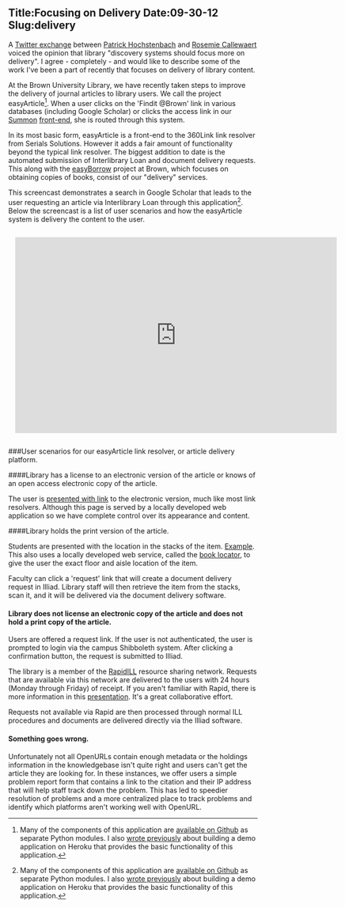 Title:Focusing on Delivery
Date:09-30-12
Slug:delivery
----

A [Twitter exchange](https://twitter.com/hochstenbach/status/251929102024597504) between [Patrick Hochstenbach](https://twitter.com/intent/user?screen_name=hochstenbach) and [Rosemie Callewaert
](https://twitter.com/rcallewaert) voiced the opinion that library "discovery systems should focus more on delivery".  I agree - completely - and would like to describe some of the work I've been a part of recently that focuses on delivery of library content. 

At the Brown University Library, we have recently taken steps to improve the delivery of journal articles to library users.  We call the project easyArticle[^code].  When a user clicks on the 'Findit @Brown' link in various databases (including Google Scholar) or clicks the access link in our [Summon](http://www.serialssolutions.com/en/services/summon/) [front-end](http://library.brown.edu/find/Summon/Search?lookfor=learning+to+use+word+processors&type=AllFields&filter[]=holdingsOnly%3A%22false%22&view=list), she is routed through this system.  

In its most basic form, easyArticle is a front-end to the 360Link link resolver from Serials Solutions.  However it adds a fair amount of functionality beyond the typical link resolver.  The biggest addition to date is the automated submission of Interlibrary Loan and document delivery requests.  This along with the [easyBorrow](http://library.brown.edu/its/software/easyborrow/) project at Brown, which focuses on obtaining copies of books, consist of our "delivery" services.  

[^code]: Many of the components of this application are [available on Github](https://github.com/lawlesst) as separate Python modules.  I also [wrote previously](http://lawlesst.github.com/notebook/heroku360link.html) about building a demo application on Heroku that provides the basic functionality of this application. 

This screencast demonstrates a search in Google Scholar that leads to the user requesting an article via Interlibrary Loan through this application[^code].  Below the screencast is a list of user scenarios and how the easyArticle system is delivery the content to the user.    
<div style="width: 700px; margin: 1em; margin-left:auto; margin-right:auto; padding:1em;">
<iframe src="http://www.screenr.com/embed/B1a8" width="650" height="396" frameborder="0"></iframe>
</div>

###User scenarios for our easyArticle link resolver, or article delivery platform.

####Library has a license to an electronic version of the article or knows of an open access electronic copy of the article.

The user is [presented with link](http://library.brown.edu/easyarticle/get/eaB/) to the electronic version, much like most link resolvers.  Although this page is served by a locally developed web application so we have complete control over its appearance and content.  

####Library holds the print version of the article.

Students are presented with the location in the stacks of the item.  [Example](http://library.brown.edu/easyarticle/get/eaC/). This also uses a locally developed web service, called the [book locator](https://bitbucket.org/bul/book-locator), to give the user the exact floor and aisle location of the item.

Faculty can click a 'request' link that will create a document delivery request in Illiad.  Library staff will then retrieve the item from the stacks, scan it, and it will be delivered via the document delivery software. 

#### Library does not license an electronic copy of the article and does not hold a print copy of the article.

Users are offered a request link.  If the user is not authenticated, the user is prompted to login via the campus Shibboleth system.  After clicking a confirmation button, the request is submitted to Illiad.  

The library is a member of the [RapidILL](http://rapid2.library.colostate.edu/Public/AboutRapid) resource sharing network.  Requests that are available via this network are delivered to the users with 24 hours (Monday through Friday) of receipt.  If you aren't familiar with Rapid, there is more information in this [presentation](http://www.ilds2011.org/presentations/Delaney_RapidILL_ILDS2011_2011-09-19.pdf).  It's a great collaborative effort.  

Requests not available via Rapid are then processed through normal ILL procedures and documents are delivered directly via the Illiad software.  

#### Something goes wrong.

Unfortunately not all OpenURLs contain enough metadata or the holdings information in the knowledgebase isn't quite right and users can't get the article they are looking for.  In these instances, we offer users a simple problem report form that contains a link to the citation and their IP address that will help staff track down the problem.  This has led to speedier resolution of problems and a more centralized place to track problems and identify which platforms aren't working well with OpenURL.  

